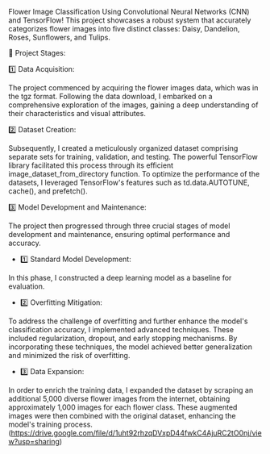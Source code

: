 Flower Image Classification Using Convolutional Neural Networks (CNN) and TensorFlow! This project showcases a robust system that accurately categorizes flower images into five distinct classes: Daisy, Dandelion, Roses, Sunflowers, and Tulips.



🌿 Project Stages:



1️⃣ Data Acquisition:

The project commenced by acquiring the flower images data, which was in the tgz format. Following the data download, I embarked on a comprehensive exploration of the images, gaining a deep understanding of their characteristics and visual attributes.



2️⃣ Dataset Creation:

Subsequently, I created a meticulously organized dataset comprising separate sets for training, validation, and testing. The powerful TensorFlow library facilitated this process through its efficient image_dataset_from_directory function. To optimize the performance of the datasets, I leveraged TensorFlow's features such as td.data.AUTOTUNE, cache(), and prefetch().



3️⃣ Model Development and Maintenance:

The project then progressed through three crucial stages of model development and maintenance, ensuring optimal performance and accuracy.



  - 1️⃣ Standard Model Development:

   In this phase, I constructed a deep learning model as a baseline for evaluation.



  - 2️⃣ Overfitting Mitigation:

   To address the challenge of overfitting and further enhance the model's classification accuracy, I implemented advanced techniques. These included regularization, dropout, and early stopping mechanisms. By incorporating these techniques, the model achieved better generalization and minimized the risk of overfitting.



  - 3️⃣ Data Expansion:

   In order to enrich the training data, I expanded the dataset by scraping an additional 5,000 diverse flower images from the internet, obtaining approximately 1,000 images for each flower class. These augmented images were then combined with the original dataset, enhancing the model's training process.(https://drive.google.com/file/d/1uht92rhzqDVxpD44fwkC4AjuRC2tO0nj/view?usp=sharing)

